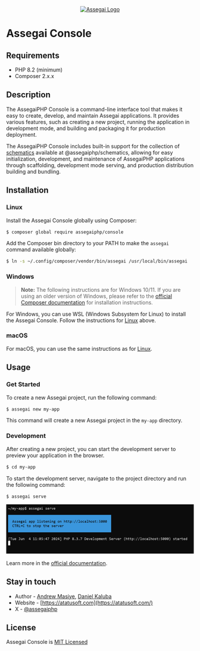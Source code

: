 <div align="center">
    <a href="https://assegaiphp.com/" target="blank"><img src="https://assegaiphp.com/images/logos/logo-cropped.png" width="200" alt="Assegai Logo"></a>
</div>

# Assegai Console

## Requirements
- PHP 8.2 (minimum)
- Composer 2.x.x

## Description

The AssegaiPHP Console is a command-line interface tool that makes it easy to create, develop, and maintain Assegai applications. It provides various features, such as creating a new project, running the application in development mode, and building and packaging it for production deployment.

The AssegaiPHP Console includes built-in support for the collection of [schematics] available at @assegaiphp/schematics, allowing for easy initialization, development, and maintenance of AssegaiPHP applications through scaffolding, development mode serving, and production distribution building and bundling.

## Installation

### Linux

Install the Assegai Console globally using Composer:
```bash
$ composer global require assegaiphp/console
```

Add the Composer bin directory to your PATH to make the `assegai` command available globally:
```bash
$ ln -s ~/.config/composer/vendor/bin/assegai /usr/local/bin/assegai
```

### Windows

> **Note:** The following instructions are for Windows 10/11. If you are using an older version of Windows, please refer to the [official Composer documentation](https://getcomposer.org/doc/00-intro.md#installation-windows) for installation instructions.

For Windows, you can use WSL (Windows Subsystem for Linux) to install the Assegai Console. Follow the instructions for [Linux](#linux) above.

### macOS

For macOS, you can use the same instructions as for [Linux](#linux).

## Usage

### Get Started

To create a new Assegai project, run the following command:
```bash
$ assegai new my-app
```

This command will create a new Assegai project in the `my-app` directory.

### Development

After creating a new project, you can start the development server to preview your application in the browser.
```bash
$ cd my-app
```

To start the development server, navigate to the project directory and run the following command:
```bash
$ assegai serve
```

![Assegai Serve](assets/images/screenshots/serve.png)

Learn more in the [official documentation](https://assegaiphp.com/guide/cli/overview).

## Stay in touch

* Author - [Andrew Masiye](https://twitter.com/feenix11), [Daniel Kaluba](https://twitter.com/ZombieKlassic)
* Website - [https://atatusoft.com](https://atatusoft.com/)
* X - [@assegaiphp](https://twitter.com/assegaiphp)

## License

Assegai Console is [MIT Licensed](LICENSE)

[schematics]: https://github.com/angular/angular-cli/tree/master/packages/angular_devkit/schematics